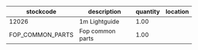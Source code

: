 |stockcode|description|quantity|location|
|---------|-----------|--------|--------|
|12026|1m Lightguide|1.00||
|FOP_COMMON_PARTS|Fop common parts|1.00||
